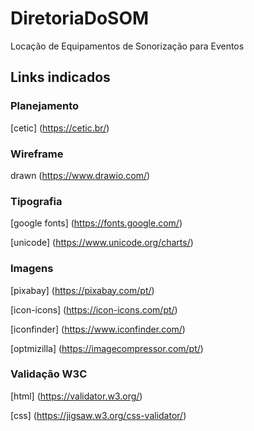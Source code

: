 # DiretoriaDoSOM
Locação de Equipamentos de Sonorização para Eventos
## Links indicados
### Planejamento
[cetic] (https://cetic.br/) 

### Wireframe
drawn (https://www.drawio.com/)

### Tipografia
[google fonts] (https://fonts.google.com/)

[unicode] (https://www.unicode.org/charts/)
### Imagens
[pixabay] (https://pixabay.com/pt/)

[icon-icons] (https://icon-icons.com/pt/)

[iconfinder] (https://www.iconfinder.com/)

[optmizilla] (https://imagecompressor.com/pt/)

### Validação W3C
[html] (https://validator.w3.org/)

[css] (https://jigsaw.w3.org/css-validator/)

